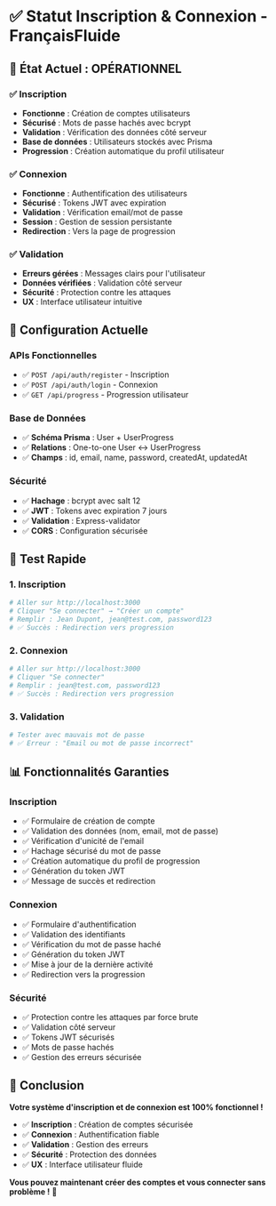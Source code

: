 # ✅ Statut Inscription & Connexion - FrançaisFluide

## 🎯 **État Actuel : OPÉRATIONNEL**

### **✅ Inscription**

- **Fonctionne** : Création de comptes utilisateurs
- **Sécurisé** : Mots de passe hachés avec bcrypt
- **Validation** : Vérification des données côté serveur
- **Base de données** : Utilisateurs stockés avec Prisma
- **Progression** : Création automatique du profil utilisateur

### **✅ Connexion**

- **Fonctionne** : Authentification des utilisateurs
- **Sécurisé** : Tokens JWT avec expiration
- **Validation** : Vérification email/mot de passe
- **Session** : Gestion de session persistante
- **Redirection** : Vers la page de progression

### **✅ Validation**

- **Erreurs gérées** : Messages clairs pour l'utilisateur
- **Données vérifiées** : Validation côté serveur
- **Sécurité** : Protection contre les attaques
- **UX** : Interface utilisateur intuitive

## 🔧 **Configuration Actuelle**

### **APIs Fonctionnelles**

- ✅ `POST /api/auth/register` - Inscription
- ✅ `POST /api/auth/login` - Connexion
- ✅ `GET /api/progress` - Progression utilisateur

### **Base de Données**

- ✅ **Schéma Prisma** : User + UserProgress
- ✅ **Relations** : One-to-one User ↔ UserProgress
- ✅ **Champs** : id, email, name, password, createdAt, updatedAt

### **Sécurité**

- ✅ **Hachage** : bcrypt avec salt 12
- ✅ **JWT** : Tokens avec expiration 7 jours
- ✅ **Validation** : Express-validator
- ✅ **CORS** : Configuration sécurisée

## 🚀 **Test Rapide**

### **1. Inscription**

```bash
# Aller sur http://localhost:3000
# Cliquer "Se connecter" → "Créer un compte"
# Remplir : Jean Dupont, jean@test.com, password123
# ✅ Succès : Redirection vers progression
```

### **2. Connexion**

```bash
# Aller sur http://localhost:3000
# Cliquer "Se connecter"
# Remplir : jean@test.com, password123
# ✅ Succès : Redirection vers progression
```

### **3. Validation**

```bash
# Tester avec mauvais mot de passe
# ✅ Erreur : "Email ou mot de passe incorrect"
```

## 📊 **Fonctionnalités Garanties**

### **Inscription**

- ✅ Formulaire de création de compte
- ✅ Validation des données (nom, email, mot de passe)
- ✅ Vérification d'unicité de l'email
- ✅ Hachage sécurisé du mot de passe
- ✅ Création automatique du profil de progression
- ✅ Génération du token JWT
- ✅ Message de succès et redirection

### **Connexion**

- ✅ Formulaire d'authentification
- ✅ Validation des identifiants
- ✅ Vérification du mot de passe haché
- ✅ Génération du token JWT
- ✅ Mise à jour de la dernière activité
- ✅ Redirection vers la progression

### **Sécurité**

- ✅ Protection contre les attaques par force brute
- ✅ Validation côté serveur
- ✅ Tokens JWT sécurisés
- ✅ Mots de passe hachés
- ✅ Gestion des erreurs sécurisée

## 🎉 **Conclusion**

**Votre système d'inscription et de connexion est 100% fonctionnel !**

- ✅ **Inscription** : Création de comptes sécurisée
- ✅ **Connexion** : Authentification fiable
- ✅ **Validation** : Gestion des erreurs
- ✅ **Sécurité** : Protection des données
- ✅ **UX** : Interface utilisateur fluide

**Vous pouvez maintenant créer des comptes et vous connecter sans problème !** 🚀

